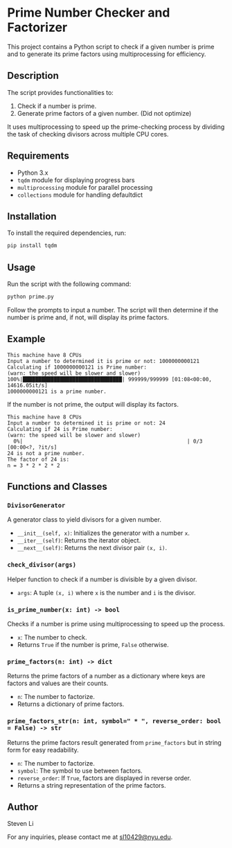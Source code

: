 # Prime Number Checker and Factorizer

This project contains a Python script to check if a given number is prime and to generate its prime factors using multiprocessing for efficiency.

## Description

The script provides functionalities to:
1. Check if a number is prime.
2. Generate prime factors of a given number. (Did not optimize)

It uses multiprocessing to speed up the prime-checking process by dividing the task of checking divisors across multiple CPU cores.

## Requirements

- Python 3.x
- `tqdm` module for displaying progress bars
- `multiprocessing` module for parallel processing
- `collections` module for handling defaultdict

## Installation

To install the required dependencies, run:
```bash
pip install tqdm
```

## Usage

Run the script with the following command:
```bash
python prime.py
```

Follow the prompts to input a number. The script will then determine if the number is prime and, if not, will display its prime factors.

## Example

```
This machine have 8 CPUs
Input a number to determined it is prime or not: 1000000000121
Calculating if 1000000000121 is Prime number:
(warn: the speed will be slower and slower)
100%|████████████████████████████████| 999999/999999 [01:08<00:00, 14616.05it/s]
1000000000121 is a prime number.
```

If the number is not prime, the output will display its factors.

```
This machine have 8 CPUs
Input a number to determined it is prime or not: 24
Calculating if 24 is Prime number:
(warn: the speed will be slower and slower)
  0%|                                                     | 0/3 [00:00<?, ?it/s]
24 is not a prime number.
The factor of 24 is:
n = 3 * 2 * 2 * 2
```

## Functions and Classes

### `DivisorGenerator`

A generator class to yield divisors for a given number.

- `__init__(self, x)`: Initializes the generator with a number `x`.
- `__iter__(self)`: Returns the iterator object.
- `__next__(self)`: Returns the next divisor pair `(x, i)`.

### `check_divisor(args)`

Helper function to check if a number is divisible by a given divisor.

- `args`: A tuple `(x, i)` where `x` is the number and `i` is the divisor.

### `is_prime_number(x: int) -> bool`

Checks if a number is prime using multiprocessing to speed up the process.

- `x`: The number to check.
- Returns `True` if the number is prime, `False` otherwise.

### `prime_factors(n: int) -> dict`

Returns the prime factors of a number as a dictionary where keys are factors and values are their counts.

- `n`: The number to factorize.
- Returns a dictionary of prime factors.

### `prime_factors_str(n: int, symbol=" * ", reverse_order: bool = False) -> str`

Returns the prime factors result generated from `prime_factors` but in string form for easy readability.

- `n`: The number to factorize.
- `symbol`: The symbol to use between factors.
- `reverse_order`: If `True`, factors are displayed in reverse order.
- Returns a string representation of the prime factors.


## Author

Steven Li

For any inquiries, please contact me at [sl10429@nyu.edu](mailto:sl10429@nyu.edu).
